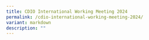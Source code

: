 ```yaml
---
title: CDIO International Working Meeting 2024
permalink: /cdio-international-working-meeting-2024/
variant: markdown
description: ""
---
```

